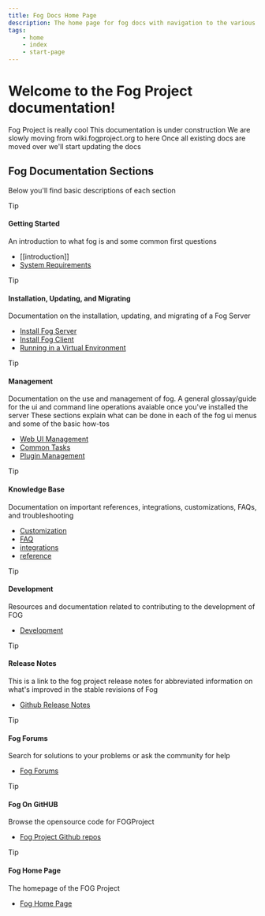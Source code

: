 ```yaml
---
title: Fog Docs Home Page
description: The home page for fog docs with navigation to the various sections
tags:
    - home
    - index
    - start-page
---
```


# Welcome to the Fog Project documentation!

Fog Project is really cool
This documentation is under construction
We are slowly moving from wiki.fogproject.org to here
Once all existing docs are moved over we'll start updating the docs 

## Fog Documentation Sections

Below you'll find basic descriptions of each section


> [!tip] 
> #### Getting Started
> An introduction to what fog is and some common first questions
> - [[introduction]]
> - [System Requirements](introduction/hardware/requirements)



> [!tip]
> #### Installation, Updating, and Migrating
>Documentation on the installation, updating, and migrating of a Fog Server
> - [Install Fog Server](install_fog_server)
> - [Install Fog Client](install_fog_client)
> - [Running in a Virtual Environment](virtualization)	

>[!tip]
>#### Management
>Documentation on the use and management of fog. A general glossay/guide for the ui and command line operations avaiable once you've installed the server
>These sections explain what can be done in each of the fog ui menus and some of the basic how-tos
>- [Web UI Management](management/web_management/dashboard)
>- [Common Tasks](management/common_tasks/capture_an_image)
>- [Plugin Management](management/plugins/plugin-management)

>[!tip]
>#### Knowledge Base
>Documentation on important references, integrations, customizations, FAQs, and troubleshooting
> - [Customization](Knowledge-Base\customization)
> -  [FAQ](Knowledge-Base\FAQ)
> - [integrations](Knowledge-Base\integrations)
> - [reference](Knowledge-Base\reference)

>[!tip]
>#### Development
>Resources and documentation related to contributing to the development of FOG
>- [Development](development\fog_release)

>[!tip]
>#### Release Notes
>This is a link to the fog project release notes for abbreviated information on what's improved in the stable revisions of Fog
>- [Github Release Notes](https://github.com/FOGProject/fogproject/blob/master/Release%20Notes.MD)

>[!tip]
>#### Fog Forums
>Search for solutions to your problems or ask the community for help
>- [Fog Forums](https://forums.fogproject.org)

>[!tip]
>#### Fog On GitHUB
>Browse the opensource code for FOGProject
>- [Fog Project Github repos](https://github.com/FOGProject)

>[!tip]
>#### Fog Home Page
>The homepage of the FOG Project
>- [Fog Home Page](https://fogproject.org)
